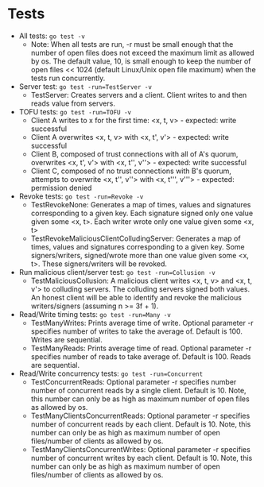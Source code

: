 # Tests
* All tests: `go test -v`
  * Note: When all tests are run, -r must be small enough that the number of open files does not exceed the maximum limit as allowed by os. The default value, 10, is small enough to keep the number of open files << 1024 (default Linux/Unix open file maximum) when the tests run concurrently.
* Server test: `go test -run=TestServer -v`
  * TestServer: Creates servers and a client. Client writes to and then reads value from servers.
* TOFU tests: `go test -run=TOFU -v`
  * Client A writes to x for the first time: <x, t, v> - expected: write successful
  * Client A overwrites <x, t, v> with <x, t', v'> - expected: write successful
  * Client B, composed of trust connections with all of A's quorum, overwrites <x, t', v'> with <x, t'', v''> - expected: write successful
  * Client C, composed of no trust connections with B's quorum, attempts to overwrite <x, t'', v''> with <x, t''', v'''> - expected: permission denied
* Revoke tests: `go test -run=Revoke -v`
  * TestRevokeNone: Generates a map of times, values and signatures corresponding to a given key. Each signature signed only one value given some <x, t>. Each writer wrote only one value given some <x, t>
  * TestRevokeMaliciousClientColludingServer: Generates a map of times, values and signatures corresponding to a given key. Some signers/writers, signed/wrote more than one value given some <x, t>. These signers/writers will be revoked. 
* Run malicious client/server test: `go test -run=Collusion -v`
  * TestMaliciousCollusion: A malicious client writes <x, t, v> and <x, t, v'> to colluding servers. The colluding servers signed both values. An honest client will be able to identify and revoke the malicious writers/signers (assuming n >= 3f + 1).
* Read/Write timing tests: `go test -run=Many -v`
  * TestManyWrites: Prints average time of write. Optional parameter -r specifies number of writes to take the average of. Default is 100. Writes are sequential.
  * TestManyReads: Prints average time of read. Optional parameter -r specifies number of reads to take average of. Default is 100. Reads are sequential.
* Read/Write concurrency tests: `go test -run=Concurrent`
  * TestConcurrentReads: Optional parameter -r specifies number number of concurrent reads by a single client. Default is 10. Note, this number can only be as high as maximum number of open files as allowed by os.
  * TestManyClientsConcurrentReads: Optional parameter -r specifies number of concurrent reads by each client. Default is 10. Note, this number can only be as high as maximum number of open files/number of clients as allowed by os.
  * TestManyClientsConcurrentWrites: Optional parameter -r specifies number of concurrent writes by each client. Default is 10. Note, this number can only be as high as maximum number of open files/number of clients as allowed by os.
